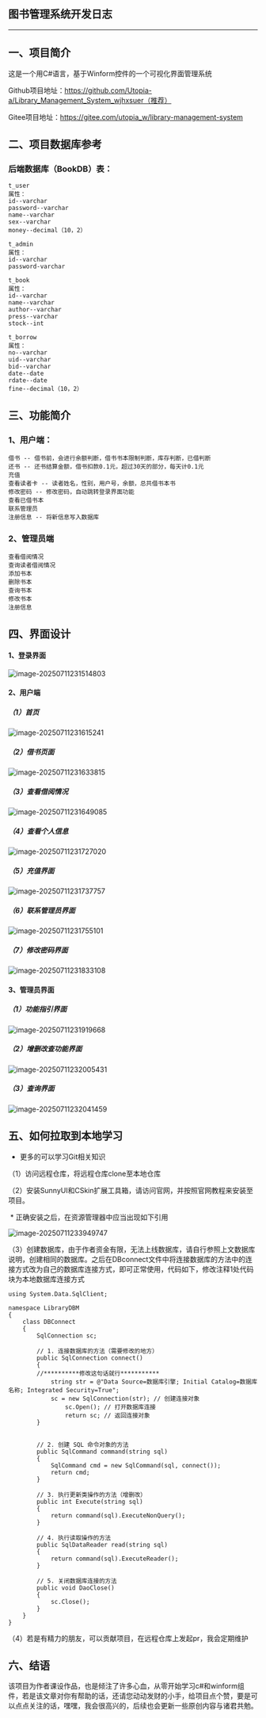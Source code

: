 ## 图书管理系统开发日志

---

## 一、项目简介

这是一个用C#语言，基于Winform控件的一个可视化界面管理系统

Github项目地址：https://github.com/Utopia-a/Library_Management_System_wjhxsuer（推荐）

Gitee项目地址：https://gitee.com/utopia_w/library-management-system



## 二、项目数据库参考

### 后端数据库（BookDB）表：

```
t_user
属性：
id--varchar
password--varchar
name--varchar
sex--varchar
money--decimal（10，2）

t_admin
属性：
id--varchar
password-varchar

t_book
属性：
id--varchar
name--varchar
author--varchar
press--varchar
stock--int

t_borrow
属性：
no--varchar
uid--varchar
bid--varchar
date--date
rdate--date
fine--decimal（10，2）
```

## 三、功能简介

### 1、用户端：

```
借书 -- 借书前，会进行余额判断，借书书本限制判断，库存判断，已借判断
还书 -- 还书结算金额，借书扣款0.1元，超过30天的部分，每天计0.1元
充值
查看读者卡 -- 读者姓名，性别，用户号，余额，总共借书本书
修改密码 -- 修改密码，自动跳转登录界面功能
查看已借书本
联系管理员
注册信息 -- 将新信息写入数据库
```

### 2、管理员端

```
查看借阅情况
查询读者借阅情况
添加书本
删除书本
查询书本
修改书本
注册信息
```



## 四、界面设计

#### 1、登录界面

![image-20250711231514803](image/image-20250711231514803.png)

#### 2、用户端

##### （1）首页

![image-20250711231615241](image/image-20250711231615241.png)

##### （2）借书页面

![image-20250711231633815](image/image-20250711231633815.png)

##### （3）查看借阅情况

![image-20250711231649085](image/image-20250711231649085.png)

##### （4）查看个人信息

![image-20250711231727020](image/image-20250711231727020.png)

##### （5）充值界面

![image-20250711231737757](image/image-20250711231737757.png)

##### （6）联系管理员界面

![image-20250711231755101](image/image-20250711231755101.png)

##### （7）修改密码界面

![image-20250711231833108](image/image-20250711231833108.png)



#### 3、管理员界面

##### （1）功能指引界面

![image-20250711231919668](image/image-20250711231919668.png)

##### （2）增删改查功能界面

![image-20250711232005431](image/image-20250711232005431.png)

##### （3）查询界面

![image-20250711232041459](image/image-20250711232041459.png)



## 五、如何拉取到本地学习

* 更多的可以学习Git相关知识

（1）访问远程仓库，将远程仓库clone至本地仓库

（2）安装SunnyUI和CSkin扩展工具箱，请访问官网，并按照官网教程来安装至项目。

​	* 正确安装之后，在资源管理器中应当出现如下引用

![image-20250711233949747](image/image-20250711233949747.png)

（3）创建数据库，由于作者资金有限，无法上线数据库，请自行参照上文数据库说明，创建相同的数据库。之后在DBconnect文件中将连接数据库的方法中的连接方式改为自己的数据库连接方式，即可正常使用，代码如下，修改注释1处代码块为本地数据库连接方式

```
using System.Data.SqlClient;

namespace LibraryDBM
{
    class DBConnect
    {
        SqlConnection sc;

        // 1. 连接数据库的方法（需要修改的地方）
        public SqlConnection connect()
        {
        //**********修改这句话就行***********
            string str = @"Data Source=数据库引擎; Initial Catalog=数据库名称; Integrated Security=True";
            sc = new SqlConnection(str); // 创建连接对象
                sc.Open(); // 打开数据库连接
                return sc; // 返回连接对象
        }


        // 2. 创建 SQL 命令对象的方法
        public SqlCommand command(string sql)
        {
            SqlCommand cmd = new SqlCommand(sql, connect());
            return cmd;
        }

        // 3. 执行更新类操作的方法（增删改）
        public int Execute(string sql)
        {
            return command(sql).ExecuteNonQuery();
        }

        // 4. 执行读取操作的方法
        public SqlDataReader read(string sql)
        {
            return command(sql).ExecuteReader();
        }

        // 5. 关闭数据库连接的方法
        public void DaoClose()
        {
            sc.Close();
        }
    }
}

```

（4）若是有精力的朋友，可以贡献项目，在远程仓库上发起pr，我会定期维护



## 六、结语

该项目为作者课设作品，也是倾注了许多心血，从零开始学习c#和winform组件，若是该文章对你有帮助的话，还请您动动发财的小手，给项目点个赞，要是可以点点关注的话，嘿嘿，我会很高兴的，后续也会更新一些原创内容与诸君共勉。

